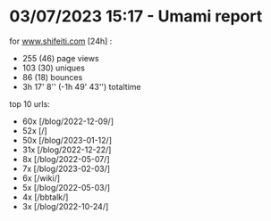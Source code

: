 # 03/07/2023 15:17 - Umami report
for www.shifeiti.com [24h] :

 - 255 (46) page views
 - 103 (30) uniques
 - 86 (18) bounces
 - 3h 17' 8'' (-1h 49' 43'') totaltime


top 10 urls:
 - 60x [/blog/2022-12-09/]
 - 52x [/]
 - 50x [/blog/2023-01-12/]
 - 31x [/blog/2022-12-22/]
 - 8x [/blog/2022-05-07/]
 - 7x [/blog/2023-02-03/]
 - 6x [/wiki/]
 - 5x [/blog/2022-05-03/]
 - 4x [/bbtalk/]
 - 3x [/blog/2022-10-24/]


